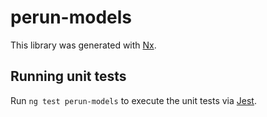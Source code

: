 # perun-models

This library was generated with [Nx](https://nx.dev).

## Running unit tests

Run `ng test perun-models` to execute the unit tests via [Jest](https://jestjs.io).
